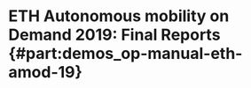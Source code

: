 # ETH Autonomous mobility on Demand 2019: Final Reports  {#part:demos_op-manual-eth-amod-19}
<minitoc/>
